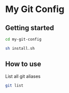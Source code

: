 # My Git Config

## Getting started
```bash
cd my-git-config
```
```bash
sh install.sh
```

## How to use
List all git aliases
```bash
git list
```